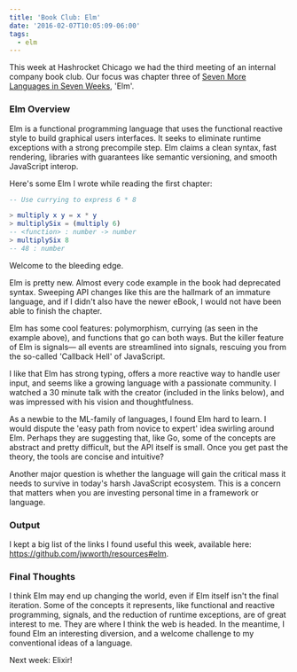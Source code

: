 ```yaml
---
title: 'Book Club: Elm'
date: '2016-02-07T10:05:09-06:00'
tags:
  - elm
---
```


This week at Hashrocket Chicago we had the third meeting of an internal company book club. Our focus was chapter three of [Seven More Languages in Seven Weeks](https://pragprog.com/book/7lang/seven-more-languages-in-seven-weeks), 'Elm'.

### Elm Overview

Elm is a functional programming language that uses the functional reactive style to build graphical users interfaces. It seeks to eliminate runtime exceptions with a strong precompile step. Elm claims a clean syntax, fast rendering, libraries with guarantees like semantic versioning, and smooth JavaScript interop.

Here's some Elm I wrote while reading the first chapter:

```elm
-- Use currying to express 6 * 8

> multiply x y = x * y
> multiplySix = (multiply 6)
-- <function> : number -> number
> multiplySix 8
-- 48 : number
```

Welcome to the bleeding edge.

Elm is pretty new. Almost every code example in the book had deprecated syntax. Sweeping API changes like this are the hallmark of an immature language, and if I didn't also have the newer eBook, I would not have been able to finish the chapter.

Elm has some cool features: polymorphism, currying (as seen in the example above), and functions that go can both ways. But the killer feature of Elm is signals— all events are streamlined into signals, rescuing you from the so-called 'Callback Hell' of JavaScript.

I like that Elm has strong typing, offers a more reactive way to handle user input, and seems like a growing language with a passionate community. I watched a 30 minute talk with the creator (included in the links below), and was impressed with his vision and thoughtfulness.

As a newbie to the ML-family of languages, I found Elm hard to learn. I would dispute the 'easy path from novice to expert' idea swirling around Elm. Perhaps they are suggesting that, like Go, some of the concepts are abstract and pretty difficult, but the API itself is small. Once you get past the theory, the tools are concise and intuitive?

Another major question is whether the language will gain the critical mass it needs to survive in today's harsh JavaScript ecosystem. This is a concern that matters when you are investing personal time in a framework or language.

### Output

I kept a big list of the links I found useful this week, available here: https://github.com/jwworth/resources#elm.

### Final Thoughts

I think Elm may end up changing the world, even if Elm itself isn't the final iteration. Some of the concepts it represents, like functional and reactive programming, signals, and the reduction of runtime exceptions, are of great interest to me. They are where I think the web is headed. In the meantime, I found Elm an interesting diversion, and a welcome challenge to my conventional ideas of a language.

Next week: Elixir!
